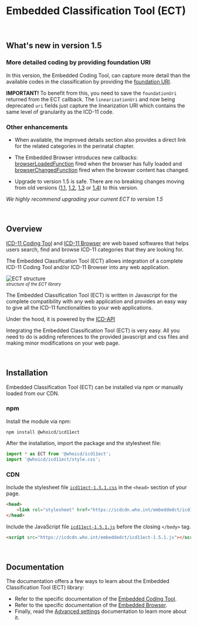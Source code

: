 # Embedded Classification Tool (ECT) 

<br/>

## What's new in version 1.5

### More detailed coding by providing foundation URI
In this version, the Embedded Coding Tool, can capture more detail than the available codes in the classification by providing the [foundation URI](icd11ect-1.5-EmbeddedCodingTool.md#callback-1).  

**IMPORTANT!** To benefit from this, you need to save the `foundationUri` returned from the ECT callback. The `linearizationUri` and now being deprecated `uri` fields just capture the linearization URI which contains the same level of granularity as the ICD-11 code.

### Other enhancements
- When available, the improved details section also provides a direct link for the related categories in the perinatal chapter.

- The Embedded Browser introduces new callbacks: [browserLoadedFunction](icd11ect-1.5-EmbeddedBrowser.md#callback-3) fired when the browser has fully loaded and [browserChangedFunction](icd11ect-1.5-EmbeddedBrowser.md#callback-4) fired when the browser content has changed.

- Upgrade to version 1.5 is safe. There are no breaking changes moving from old versions ([1.1](icd11ect.md), [1.2](icd11ect.md), [1.3](icd11ect.md) or [1.4](icd11ect.md)) to this version.     

_We highly recommend upgrading your current ECT to version 1.5_         




<br/>


## Overview

[ICD-11 Coding Tool](https://icd.who.int/ct11) and [ICD-11 Browser](https://icd.who.int/browse11) are web based softwares that helps users search, find and browse ICD-11 categories that they are looking for. 

The Embedded Classification Tool (ECT) allows integration of a complete ICD-11 Coding Tool and/or ICD-11 Browser into any web application. 

![ECT structure](../img/ECT-structure.png)  
<small>*structure of the ECT library*</small>

The Embedded Classification Tool (ECT) is written in Javascript for the complete compatibility with any web application and provides an easy way to give all the ICD-11 functionalities to your web applications.

Under the hood, it is powered by the [ICD-API](https://icd.who.int/icdapi)

Integrating the Embedded Classification Tool (ECT) is very easy. All you need to do is adding references to the provided javascript and css files and making minor modifications on your web page. 

 
<br/>


## Installation

Embedded Classification Tool (ECT) can be installed via npm or manually loaded from our CDN.

### npm

Install the module via npm:

```shell
npm install @whoicd/icd11ect
```

After the installation, import the package and the stylesheet file:

```javascript
import * as ECT from '@whoicd/icd11ect';
import '@whoicd/icd11ect/style.css';
```
      

### CDN 

Include the stylesheet file [``icd11ect-1.5.1.css``](https://icdcdn.who.int/embeddedct/icd11ect-1.5.1.css) in the ``<head>`` section of your page. 

```html
<head>
    <link rel="stylesheet" href="https://icdcdn.who.int/embeddedct/icd11ect-1.5.1.css">
</head>
```

Include the JavaScript file [``icd11ect-1.5.1.js``](https://icdcdn.who.int/embeddedct/icd11ect-1.5.1.js) before the closing ``</body>`` tag.  

```html
<script src="https://icdcdn.who.int/embeddedct/icd11ect-1.5.1.js"></script>
```


<br/>

## Documentation

The documentation offers a few ways to learn about the Embedded Classification Tool (ECT) library:

- Refer to the specific documentation of the [Embedded Coding Tool](icd11ect-1.5-EmbeddedCodingTool.md).
- Refer to the specific documentation of the  [Embedded Browser](icd11ect-1.5-EmbeddedBrowser.md).
- Finally, read the [Advanced settings](icd11ect-1.5-AdvancedSettings.md) documentation to learn more about it.


<br/>
